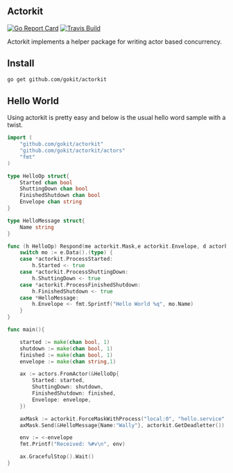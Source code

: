 Actorkit
------------
[![Go Report Card](https://goreportcard.com/badge/github.com/gokit/actorkit)](https://goreportcard.com/report/github.com/gokit/actorkit)
[![Travis Build](https://travis-ci.org/gokit/actorkit.svg?branch=master)](https://travis-ci.org/gokit/actorkit#)

Actorkit implements a helper package for writing actor based concurrency.


## Install

```bash
go get github.com/gokit/actorkit
```


## Hello World

Using actorkit is pretty easy and below is the usual hello word sample with a twist.

```go
import (
	"github.com/gokit/actorkit"
	"github.com/gokit/actorkit/actors"
	"fmt"
)

type HelloOp struct{
	Started chan bool
	ShuttingDown chan bool
	FinishedShutdown chan bool
	Envelope chan string
}

type HelloMessage struct{
	Name string
}

func (h HelloOp) Respond(me actorkit.Mask,e actorkit.Envelope, d actorkit.Distributor){
	switch mo := e.Data().(type) {
	case *actorkit.ProcessStarted:
		h.Started <- true
	case *actorkit.ProcessShuttingDown:
		h.ShuttingDown <- true
	case *actorkit.ProcessFinishedShutdown:
		h.FinishedShutdown <- true
	case *HelloMessage:
		h.Envelope <- fmt.Sprintf("Hello World %q", mo.Name)
	}
}

func main(){

	started := make(chan bool, 1)
	shutdown := make(chan bool, 1)
	finished := make(chan bool, 1)
	envelope := make(chan string,1)

	ax := actors.FromActor(&HelloOp{
		Started: started,
		ShuttingDown: shutdown,
		FinishedShutdown: finished,
		Envelope: envelope,
	})

	axMask := actorkit.ForceMaskWithProcess("local:0", "hello.service", ax)
	axMask.Send(&HelloMessage{Name:"Wally"}, actorkit.GetDeadletter())

	env := <-envelope
	fmt.Printf("Received: %#v\n", env)

	ax.GracefulStop().Wait()
}

```
